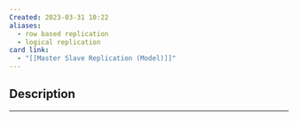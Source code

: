```yaml
---
Created: 2023-03-31 10:22
aliases:
  - row based replication
  - logical replication
card link:
  - "[[Master Slave Replication (Model)]]"
---
```

## Description
---



